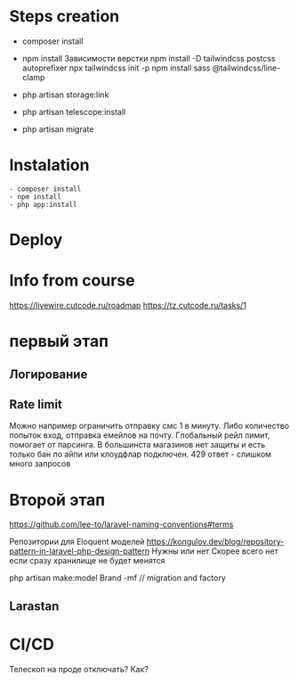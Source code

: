 # Steps creation

- composer install
- npm install
    Зависимости верстки
    npm install -D tailwindcss postcss autoprefixer
    npx tailwindcss init -p
    npm install sass @tailwindcss/line-clamp

- php artisan storage:link
- php artisan telescope:install
- php artisan migrate

# Instalation
    - composer install
    - npm install
    - php app:install

# Deploy


# Info from course
https://livewire.cutcode.ru/roadmap
https://tz.cutcode.ru/tasks/1
# первый этап
## Логирование


## Rate limit
Можно например ограничить отправку смс 1 в минуту. Либо количество попыток вход, отправка емейлов на почту.
Глобальный рейл лимит, помогает от парсинга. В большинста магазинов нет защиты и есть только бан по айпи или клоудфлар подключен.
429 ответ - слишком много запросов

# Второй этап
https://github.com/lee-to/laravel-naming-conventions#terms


Репозитории для Eloquent моделей
https://kongulov.dev/blog/repository-pattern-in-laravel-php-design-pattern
Нужны или нет
Скорее всего нет если сразу хранилище не будет менятся

php artisan make:model Brand -mf  // migration and factory

## Larastan

# CI/CD

Телескоп на проде отключать? Как?